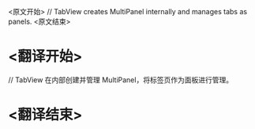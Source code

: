 
<原文开始>
// TabView creates MultiPanel internally and manages tabs as panels.
<原文结束>

# <翻译开始>
// TabView 在内部创建并管理 MultiPanel，将标签页作为面板进行管理。
# <翻译结束>

